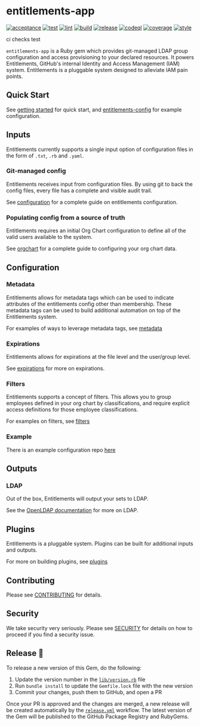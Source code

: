 # entitlements-app

[![acceptance](https://github.com/github/entitlements-app/actions/workflows/acceptance.yml/badge.svg)](https://github.com/github/entitlements-app/actions/workflows/acceptance.yml) [![test](https://github.com/github/entitlements-app/actions/workflows/test.yml/badge.svg)](https://github.com/github/entitlements-app/actions/workflows/test.yml) [![lint](https://github.com/github/entitlements-app/actions/workflows/lint.yml/badge.svg)](https://github.com/github/entitlements-app/actions/workflows/lint.yml) [![build](https://github.com/github/entitlements-app/actions/workflows/build.yml/badge.svg)](https://github.com/github/entitlements-app/actions/workflows/build.yml) [![release](https://github.com/github/entitlements-app/actions/workflows/release.yml/badge.svg)](https://github.com/github/entitlements-app/actions/workflows/release.yml) [![codeql](https://github.com/github/entitlements-app/actions/workflows/codeql-analysis.yml/badge.svg)](https://github.com/github/entitlements-app/actions/workflows/codeql-analysis.yml) [![coverage](https://img.shields.io/badge/coverage-100%25-success)](https://img.shields.io/badge/coverage-100%25-success) [![style](https://img.shields.io/badge/code%20style-rubocop--github-blue)](https://github.com/github/rubocop-github)

ci checks test

`entitlements-app` is a Ruby gem which provides git-managed LDAP group configuration and access provisioning to your declared resources. It powers Entitlements, GitHub's internal Identity and Access Management (IAM) system. Entitlements is a pluggable system designed to alleviate IAM pain points.

## Quick Start

See [getting started](docs/getting-started.md) for quick start, and [entitlements-config](https://github.com/github/entitlements-config) for example configuration.

## Inputs

Entitlements currently supports a single input option of configuration files in the form of `.txt`, `.rb` and `.yaml`.

### Git-managed config

Entitlements receives input from configuration files. By using git to back the config files, every file has a complete and visible audit trail.

See [configuration](docs/configuration.md) for a complete guide on entitlements configuration.

### Populating config from a source of truth

Entitlements requires an initial Org Chart configuration to define all of the valid users available to the system.

See [orgchart](docs/orgchart.md) for a complete guide to configuring your org chart data.

## Configuration

### Metadata

Entitlements allows for metadata tags which can be used to indicate attributes of the entitlements config other than membership. These metadata tags can be used to build additional automation on top of the Entitlements system.

For examples of ways to leverage metadata tags, see [metadata](docs/metadata.md)

### Expirations

Entitlements allows for expirations at the file level and the user/group level.

See [expirations](docs/configuration.md#expiration) for more on expirations.

### Filters

Entitlements supports a concept of filters. This allows you to group employees defined in your org chart by classifications, and require explicit access definitions for those employee classifications.

For examples on filters, see [filters](docs/filters.md)

### Example

There is an example configuration repo [here](https://github.com/github/entitlements-config)

## Outputs

### LDAP

Out of the box, Entitlements will output your sets to LDAP.

See the [OpenLDAP documentation](https://www.openldap.org/doc/) for more on LDAP.

## Plugins

Entitlements is a pluggable system. Plugins can be built for additional inputs and outputs.

For more on building plugins, see [plugins](docs/plugins.md)

## Contributing

Please see [CONTRIBUTING](CONTRIBUTING.md) for details.

## Security

We take security very seriously. Please see [SECURITY](SECURITY.md) for details on how to proceed if you find a security issue.

## Release 🚀

To release a new version of this Gem, do the following:

1. Update the version number in the [`lib/version.rb`](lib/version.rb) file
2. Run `bundle install` to update the `Gemfile.lock` file with the new version
3. Commit your changes, push them to GitHub, and open a PR

Once your PR is approved and the changes are merged, a new release will be created automatically by the [`release.yml`](.github/workflows/release.yml) workflow. The latest version of the Gem will be published to the GitHub Package Registry and RubyGems.
